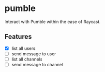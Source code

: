 # pumble

Interact with Pumble within the ease of Raycast.

## Features

- [x] list all users
- [ ] send message to user
- [ ] list all channels
- [ ] send message to channel
